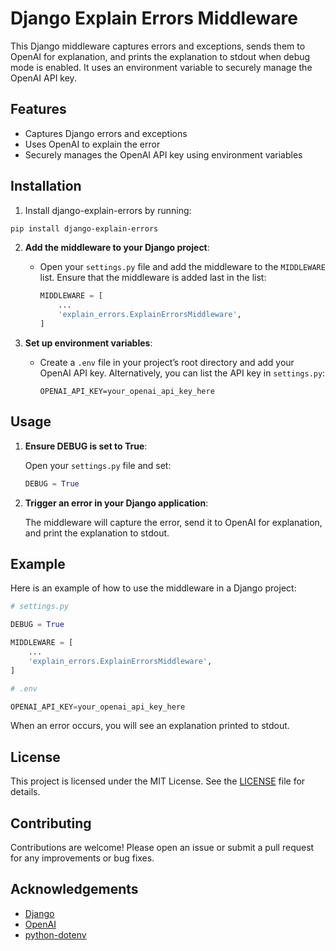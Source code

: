 # Django Explain Errors Middleware

This Django middleware captures errors and exceptions, sends them to OpenAI for explanation, and prints the explanation to stdout when debug mode is enabled. It uses an environment variable to securely manage the OpenAI API key.

## Features

- Captures Django errors and exceptions
- Uses OpenAI to explain the error
- Securely manages the OpenAI API key using environment variables

## Installation

1. Install django-explain-errors by running:
```bash
pip install django-explain-errors
```

2. **Add the middleware to your Django project**:

   - Open your `settings.py` file and add the middleware to the `MIDDLEWARE` list. Ensure that the middleware is added last in the list: 

     ```python
     MIDDLEWARE = [
         ...
         'explain_errors.ExplainErrorsMiddleware',
     ]
     ```

4. **Set up environment variables**:

   - Create a `.env` file in your project’s root directory and add your OpenAI API key. Alternatively, you can list the API key in `settings.py`:

     ```plaintext
     OPENAI_API_KEY=your_openai_api_key_here
     ```

## Usage

1. **Ensure DEBUG is set to True**:

   Open your `settings.py` file and set:

   ```python
   DEBUG = True
   ```

2. **Trigger an error in your Django application**:

   The middleware will capture the error, send it to OpenAI for explanation, and print the explanation to stdout.

## Example

Here is an example of how to use the middleware in a Django project:

```python
# settings.py

DEBUG = True

MIDDLEWARE = [
    ...
    'explain_errors.ExplainErrorsMiddleware',
]

# .env

OPENAI_API_KEY=your_openai_api_key_here
```

When an error occurs, you will see an explanation printed to stdout.

## License

This project is licensed under the MIT License. See the [LICENSE](LICENSE) file for details.

## Contributing

Contributions are welcome! Please open an issue or submit a pull request for any improvements or bug fixes.

## Acknowledgements

- [Django](https://www.djangoproject.com/)
- [OpenAI](https://www.openai.com/)
- [python-dotenv](https://github.com/theskumar/python-dotenv)
